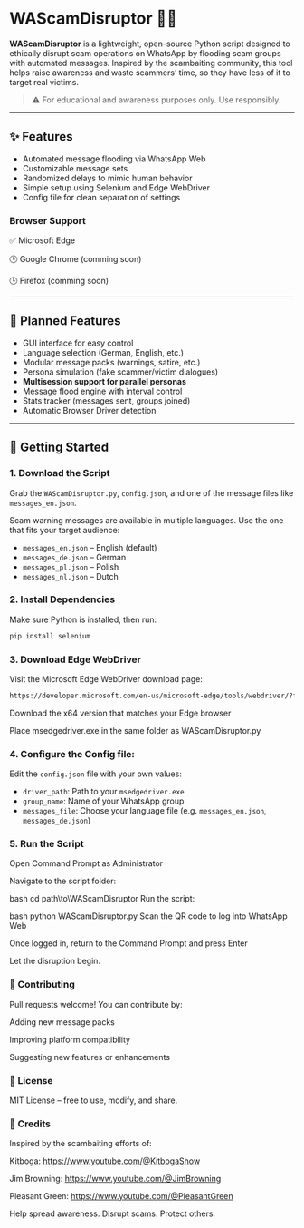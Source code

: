 # WAScamDisruptor 🚫📱

**WAScamDisruptor** is a lightweight, open-source Python script designed to ethically disrupt scam operations on WhatsApp by flooding scam groups with automated messages. Inspired by the scambaiting community, this tool helps raise awareness and waste scammers’ time, so they have less of it to target real victims.

> ⚠️ For educational and awareness purposes only. Use responsibly.

---

## ✨ Features
- Automated message flooding via WhatsApp Web
- Customizable message sets
- Randomized delays to mimic human behavior
- Simple setup using Selenium and Edge WebDriver
- Config file for clean separation of settings

### Browser Support
 ✅ Microsoft Edge
  
 🕒 Google Chrome (comming soon)

 🕒 Firefox (comming soon)

---
## 🚧 Planned Features
-  GUI interface for easy control
-  Language selection (German, English, etc.)
-  Modular message packs (warnings, satire, etc.)
-  Persona simulation (fake scammer/victim dialogues)
-  **Multisession support for parallel personas**
-  Message flood engine with interval control
-  Stats tracker (messages sent, groups joined)
-  Automatic Browser Driver detection
---

## 🚀 Getting Started

### 1. Download the Script
Grab the `WAScamDisruptor.py`, `config.json`, and one of the message files like `messages_en.json`.

Scam warning messages are available in multiple languages. Use the one that fits your target audience:

- `messages_en.json` – English (default)
- `messages_de.json` – German
- `messages_pl.json` – Polish
- `messages_nl.json` – Dutch

### 2. Install Dependencies
Make sure Python is installed, then run:

```bash
pip install selenium
```

### 3. Download Edge WebDriver
Visit the Microsoft Edge WebDriver download page:

```bash
https://developer.microsoft.com/en-us/microsoft-edge/tools/webdriver/?form=MA13LH#downloads
```

Download the x64 version that matches your Edge browser

Place msedgedriver.exe in the same folder as WAScamDisruptor.py

### 4. Configure the Config file:
Edit the `config.json` file with your own values:
   - `driver_path`: Path to your `msedgedriver.exe`
   - `group_name`: Name of your WhatsApp group
   - `messages_file`: Choose your language file (e.g. `messages_en.json`, `messages_de.json`)

### 5. Run the Script
Open Command Prompt as Administrator

Navigate to the script folder:

bash
cd path\to\WAScamDisruptor
Run the script:

bash
python WAScamDisruptor.py
Scan the QR code to log into WhatsApp Web

Once logged in, return to the Command Prompt and press Enter

Let the disruption begin.

### 🤝 Contributing
Pull requests welcome! You can contribute by:

Adding new message packs

Improving platform compatibility

Suggesting new features or enhancements

### 📄 License
MIT License – free to use, modify, and share.

### 🙌 Credits
Inspired by the scambaiting efforts of:

Kitboga: https://www.youtube.com/@KitbogaShow

Jim Browning: https://www.youtube.com/@JimBrowning

Pleasant Green: https://www.youtube.com/@PleasantGreen

Help spread awareness. Disrupt scams. Protect others.
